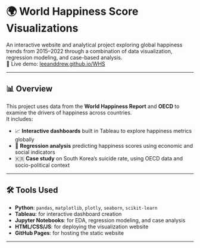 # 🌍 World Happiness Score Visualizations

An interactive website and analytical project exploring global happiness trends from 2015–2022 through a combination of data visualization, regression modeling, and case-based analysis.  
📌 Live demo: [leeanddrew.github.io/WHS](https://leeanddrew.github.io/WHS)

---

## 📊 Overview

This project uses data from the **World Happiness Report** and **OECD** to examine the drivers of happiness across countries.  
It includes:

- 📈 **Interactive dashboards** built in Tableau to explore happiness metrics globally  
- 🧮 **Regression analysis** predicting happiness scores using economic and social indicators  
- 🇰🇷 **Case study** on South Korea’s suicide rate, using OECD data and socio-political context

---

## 🛠️ Tools Used

- **Python**: `pandas`, `matplotlib`, `plotly`, `seaborn`, `scikit-learn`
- **Tableau**: for interactive dashboard creation
- **Jupyter Notebooks**: for EDA, regression modeling, and case analysis
- **HTML/CSS/JS**: for deploying the visualization website
- **GitHub Pages**: for hosting the static website

---
